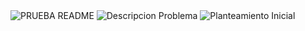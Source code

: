 <img src="https://image.ibb.co/mc2S5U/PRUEBA_README.jpg" alt="PRUEBA README" border="0" />
<img src="https://image.ibb.co/iBnqs9/Descripcion_Problema.jpg" alt="Descripcion Problema" border="0" />
<img src="https://image.ibb.co/mGZbH9/Planteamiento_Inicial.jpg" alt="Planteamiento Inicial" border="0" />
